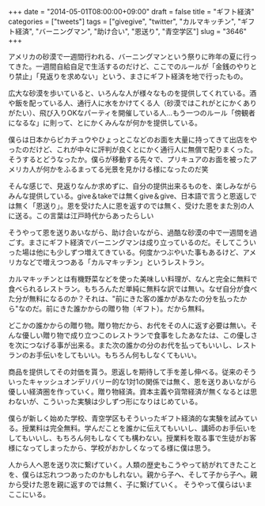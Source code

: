 +++
date = "2014-05-01T08:00:00+09:00"
draft = false
title = "ギフト経済"
categories = ["tweets"]
tags = ["givegive", "twitter", "カルマキッチン", "ギフト経済", "バーニングマン", "助け合い", "恩送り", "青空学区"]
slug = "3646"
+++

アメリカの砂漠で一週間行われる、バーニングマンという祭りに昨年の夏に行ってきた。一週間自給自足で生活するのだけど、ここでのルールが「金銭のやりとり禁止」「見返りを求めない」という、まさにギフト経済を地で行ったもの。

広大な砂漠を歩いていると、いろんな人が様々なものを提供してくれている。酒や飯を配っている人、通行人に水をかけてくる人（砂漠ではこれがとにかくありがたい）、飛び入りOKなパーティを開催している人…もう一つのルール「傍観者になるな」に則って、とにかくみんなが何かを提供している。

僕らは日本からピカチュウやひょっとこなどのお面を大量に持ってきて出店をやったのだけど、これが中々に評判が良くとにかく通行人に無償で配りまくった。そうするとどうなったか。僕らが移動する先々で、プリキュアのお面を被ったアメリカ人が何かをふるまってる光景を見かける様になったのだ笑

そんな感じで、見返りなんか求めずに、自分の提供出来るものを、楽しみながらみんな提供している。give＆takeでは無くgive＆give、日本語で言うと恩返しでは無く「恩送り」。恩を受けた人に恩を返すのでは無く、受けた恩をまた別の人に送る。この言葉は江戸時代からあったらしい

そうやって恩を送りあいながら、助け合いながら、過酷な砂漠の中で一週間を過ごす。まさにギフト経済でバーニングマンは成り立っているのだ。そしてこういった場は他にも少しずつ増えてきている。何度かつぶやいた事もあるけど、アメリカなどで増えつつある「カルマキッチン」というレストラン。

カルマキッチンとは有機野菜などを使った美味しい料理が、なんと完全に無料で食べられるレストラン。もちろんただ単純に無料な訳では無い。なぜ自分が食べた分が無料になるのか？それは、"前にきた客の誰かがあなたの分を払ったから"なのだ。前にきた誰かからの贈り物（ギフト）。だから無料。

どこかの誰かからの贈り物。贈り物だから、お代をその人に返す必要は無い。そんな優しい贈り物で成り立つこのレストランで食事をしたあなたは、この優しさを次につなげる事が出来る。また次の誰かの分のお代を払ってもいいし、レストランのお手伝いをしてもいい。もちろん何もしなくてもいい。

商品を提供してその対価を貰う。恩返しを期待して手を差し伸べる。従来のそういったキャッシュオンデリバリー的な1対1の関係では無く、恩を送りあいながら優しい経済圏を作っていく。贈り物経済。資本主義や貨幣経済が無くなるとは思わないが、こういった実験は少しずつ形になりはじめている。

僕らが新しく始めた学校、青空学区もそういったギフト経済的な実験を試みている。授業料は完全無料。学んだことを誰かに伝えてもいいし、講師のお手伝いをしてもいいし、もちろん何もしなくても構わない。授業料を取る事で生徒がお客様になってしまったから、学校がおかしくなってる様に僕は思う。

人から人へ恩を送り次に繋げていく。人類の歴史もこうやって紡がれてきたことを、僕らは忘れつつあったのかもしれない。親から子へ、そして子から子へ。親から受けた恩を親に返すのでは無く、子に繋げていく。
そうやって僕らはいまここにいる。
